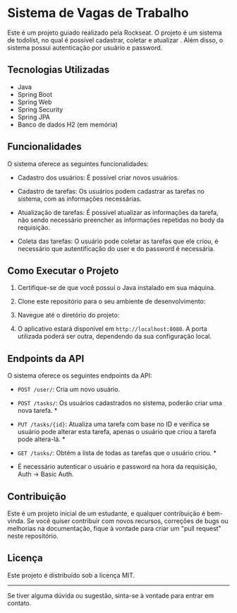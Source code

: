 # Sistema de Vagas de Trabalho

Este é um projeto guiado realizado pela Rockseat. O projeto é um sistema de todolist, no qual é possível cadastrar, coletar e atualizar . Além disso, o sistema possui autenticação por usuário e password.

## Tecnologias Utilizadas

- Java
- Spring Boot
- Spring Web
- Spring Security
- Spring JPA
- Banco de dados H2 (em memória)

## Funcionalidades

O sistema oferece as seguintes funcionalidades:

- Cadastro dos usuários: É possível criar novos usuários.

- Cadastro de tarefas: Os usuários podem cadastrar as tarefas no sistema, com as informações necessárias.

- Atualização de tarefas: É possível atualizar as informações da tarefa, não sendo necessário preencher as informações repetidas no body da requisição.

- Coleta das tarefas: O usuário pode coletar as tarefas que ele criou, é necessário que autentificação do user e do password é necessária. 

## Como Executar o Projeto

1. Certifique-se de que você possui o Java instalado em sua máquina.

2. Clone este repositório para o seu ambiente de desenvolvimento:

3. Navegue até o diretório do projeto:

4. O aplicativo estará disponível em `http://localhost:8080`. A porta utilizada poderá ser outra, dependendo da sua configuração local.

## Endpoints da API

O sistema oferece os seguintes endpoints da API:

- `POST /user/`: Cria um novo usuário.

- `POST /tasks/`: Os usuários cadastrados no sistema, poderão criar uma nova tarefa. *

- `PUT /tasks/{id}`: Atualiza uma tarefa com base no ID e verifica se usuário pode alterar esta tarefa, apenas o usuário que criou a tarefa pode altera-lá. *

- `GET /tasks/`: Obtém a lista de todas as tarefas que o usuário criou. *

* É necessário autenticar o usuário e password na hora da requisição, Auth -> Basic Auth.

## Contribuição

Este é um projeto inicial de um estudante, e qualquer contribuição é bem-vinda. Se você quiser contribuir com novos recursos, correções de bugs ou melhorias na documentação, fique à vontade para criar um "pull request" neste repositório.

## Licença

Este projeto é distribuído sob a licença MIT.

---

Se tiver alguma dúvida ou sugestão, sinta-se à vontade para entrar em contato.

